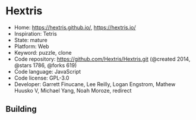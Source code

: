 # Hextris

- Home: https://hextris.github.io/, https://hextris.io/
- Inspiration: Tetris
- State: mature
- Platform: Web
- Keyword: puzzle, clone
- Code repository: https://github.com/Hextris/Hextris.git (@created 2014, @stars 1786, @forks 619)
- Code language: JavaScript
- Code license: GPL-3.0
- Developer: Garrett Finucane, Lee Reilly, Logan Engstrom, Mathew Huusko V, Michael Yang, Noah Moroze, redirect

## Building
